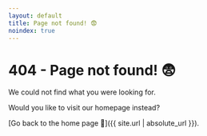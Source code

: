 ```yaml
---
layout: default
title: Page not found! 😨
noindex: true
---
```


# 404 - Page not found!  😨

We could not find what you were looking for.

Would you like to visit our homepage instead?

[Go back to the home page 🏡]({{ site.url | absolute_url }}).
